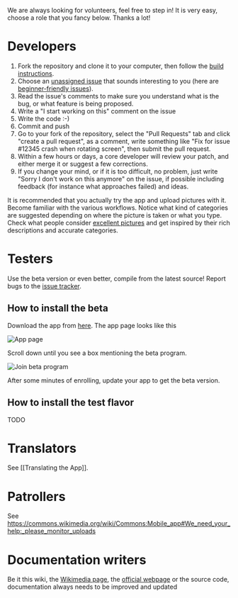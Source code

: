 We are always looking for volunteers, feel free to step in! It is very easy, choose a role that you fancy below. Thanks a lot!

# Developers

1.  Fork the repository and clone it to your computer, then follow the [build instructions](https://github.com/commons-app/apps-android-commons/wiki/Develop-with-Android-Studio-or-IntelliJ).
2. Choose an [unassigned issue](https://github.com/commons-app/apps-android-commons/issues?utf8=%E2%9C%93&q=is%3Aopen%20is%3Aissue%20no%3Aassignee%20-label%3Aassigned) that sounds interesting to you (here are [beginner-friendly issues](https://github.com/commons-app/apps-android-commons/issues?q=is%3Aopen+is%3Aissue+no%3Aassignee+-label%3Aassigned+label%3A%22beginner+friendly%22)).
3. Read the issue's comments to make sure you understand what is the bug, or what feature is being proposed.
4. Write a "I start working on this" comment on the issue
5. Write the code :-)
6. Commit and push
7. Go to your fork of the repository, select the "Pull Requests" tab and click "create a pull request", as a comment, write something like "Fix for issue #12345 crash when rotating screen", then submit the pull request.
8. Within a few hours or days, a core developer will review your patch, and either merge it or suggest a few corrections.
9. If you change your mind, or if it is too difficult, no problem, just write "Sorry I don't work on this anymore" on the issue, if possible including feedback (for instance what approaches failed) and ideas.

It is recommended that you actually try the app and upload pictures with it. Become familiar with the various workflows. Notice what kind of categories are suggested depending on where the picture is taken or what you type. Check what people consider [excellent pictures](https://commons.wikimedia.org/wiki/Commons:Featured_pictures) and get inspired by their rich descriptions and accurate categories.

# Testers

Use the beta version or even better, compile from the latest source! Report bugs to the [issue tracker](https://github.com/commons-app/apps-android-commons/issues/).

## How to install the beta
Download the app from [here](https://play.google.com/store/apps/details?id=fr.free.nrw.commons). The app page looks like this

![App page](https://i.imgur.com/8oQqtCs.png)

Scroll down until you see a box mentioning the beta program. 

![Join beta program](https://i.imgur.com/GyBqL6X.png)

After some minutes of enrolling, update your app to get the beta version.

## How to install the test flavor
TODO

# Translators

See [[Translating the App]].

# Patrollers

See https://commons.wikimedia.org/wiki/Commons:Mobile_app#We_need_your_help:_please_monitor_uploads

# Documentation writers

Be it this wiki, the [Wikimedia page](https://commons.wikimedia.org/wiki/Commons:Mobile_app#We_need_your_help:_please_monitor_uploads), the [official webpage](http://commons-app.github.io) or the source code, documentation always needs to be improved and updated